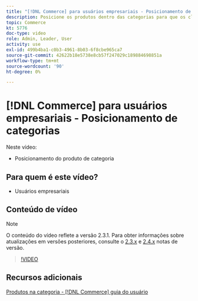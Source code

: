 ```yaml
---
title: "[!DNL Commerce] para usuários empresariais - Posicionamento de categorias"
description: Posicione os produtos dentro das categorias para que os clientes vejam os produtos na parte superior que você deseja que eles vejam.
topic: Commerce
kt: 5776
doc-type: video
role: Admin, Leader, User
activity: use
exl-id: 499b4ba1-c0b3-4961-8b03-6f8cbe965ca7
source-git-commit: 42622b18e5738e8cb57f247029c189884698851a
workflow-type: tm+mt
source-wordcount: '90'
ht-degree: 0%

---
```


# [!DNL Commerce] para usuários empresariais - Posicionamento de categorias

Neste vídeo:

- Posicionamento do produto de categoria

## Para quem é este vídeo?

- Usuários empresariais

## Conteúdo de vídeo

>[!NOTE]
>
>O conteúdo do vídeo reflete a versão 2.3.1. Para obter informações sobre atualizações em versões posteriores, consulte o [ 2.3.x](https://devdocs.magento.com/guides/v2.3/release-notes/bk-release-notes.html) e [2.4.x](https://devdocs.magento.com/guides/v2.4/release-notes/bk-release-notes.html) notas de versão.

>[!VIDEO](https://video.tv.adobe.com/v/36187?quality=12&learn=on)

## Recursos adicionais

[Produtos na categoria - [!DNL Commerce] guia do usuário](https://docs.magento.com/user-guide/catalog/categories-category-products.html)
